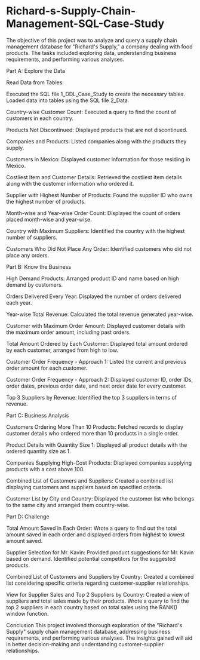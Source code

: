 # Richard-s-Supply-Chain-Management-SQL-Case-Study
The objective of this project was to analyze and query a supply chain management database for "Richard's Supply," a company dealing with food products. The tasks included exploring data, understanding business requirements, and performing various analyses.

Part A: Explore the Data

Read Data from Tables:

Executed the SQL file 1_DDL_Case_Study to create the necessary tables.
Loaded data into tables using the SQL file 2_Data.

Country-wise Customer Count:
Executed a query to find the count of customers in each country.

Products Not Discontinued:
Displayed products that are not discontinued.

Companies and Products:
Listed companies along with the products they supply.

Customers in Mexico:
Displayed customer information for those residing in Mexico.

Costliest Item and Customer Details:
Retrieved the costliest item details along with the customer information who ordered it.

Supplier with Highest Number of Products:
Found the supplier ID who owns the highest number of products.

Month-wise and Year-wise Order Count:
Displayed the count of orders placed month-wise and year-wise.

Country with Maximum Suppliers:
Identified the country with the highest number of suppliers.

Customers Who Did Not Place Any Order:
Identified customers who did not place any orders.

Part B: Know the Business

High Demand Products:
Arranged product ID and name based on high demand by customers.

Orders Delivered Every Year:
Displayed the number of orders delivered each year.

Year-wise Total Revenue:
Calculated the total revenue generated year-wise.

Customer with Maximum Order Amount:
Displayed customer details with the maximum order amount, including past orders.

Total Amount Ordered by Each Customer:
Displayed total amount ordered by each customer, arranged from high to low.

Customer Order Frequency - Approach 1:
Listed the current and previous order amount for each customer.

Customer Order Frequency - Approach 2:
Displayed customer ID, order IDs, order dates, previous order date, and next order date for every customer.

Top 3 Suppliers by Revenue:
Identified the top 3 suppliers in terms of revenue.

Part C: Business Analysis

Customers Ordering More Than 10 Products:
Fetched records to display customer details who ordered more than 10 products in a single order.

Product Details with Quantity Size 1:
Displayed all product details with the ordered quantity size as 1.

Companies Supplying High-Cost Products:
Displayed companies supplying products with a cost above 100.

Combined List of Customers and Suppliers:
Created a combined list displaying customers and suppliers based on specified criteria.

Customer List by City and Country:
Displayed the customer list who belongs to the same city and arranged them country-wise.

Part D: Challenge

Total Amount Saved in Each Order:
Wrote a query to find out the total amount saved in each order and displayed orders from highest to lowest amount saved.

Supplier Selection for Mr. Kavin:
Provided product suggestions for Mr. Kavin based on demand.
Identified potential competitors for the suggested products.

Combined List of Customers and Suppliers by Country:
Created a combined list considering specific criteria regarding customer-supplier relationships.

View for Supplier Sales and Top 2 Suppliers by Country:
Created a view of suppliers and total sales made by their products.
Wrote a query to find the top 2 suppliers in each country based on total sales using the RANK() window function.

Conclusion
This project involved thorough exploration of the "Richard's Supply" supply chain management database, addressing business requirements, and performing various analyses. The insights gained will aid in better decision-making and understanding customer-supplier relationships.
